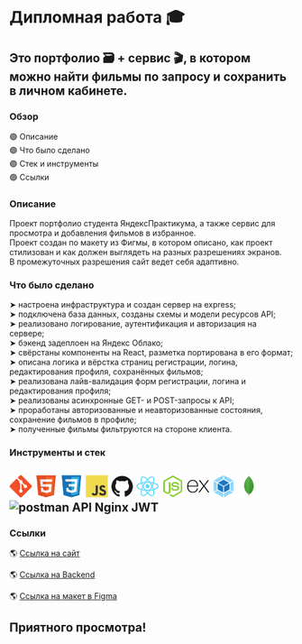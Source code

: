 # Дипломная работа 🎓  
## Это портфолио 🗃️ + сервис 🎬, в котором можно найти фильмы по запросу и сохранить в личном кабинете.  

### Обзор  
🟣 Описание  
🟣 Что было сделано  
🟣 Стек и инструменты  
🟣 Ссылки  

### Описание  
Проект портфолио студента ЯндексПрактикума, а также сервис для просмотра и добавления фильмов в избранное.  
Проект создан по макету из Фигмы, в котором описано, как проект стилизован и как должен выглядеть на разных разрешениях экранов.  
В промежуточных разрешения сайт ведет себя адаптивно.  

### Что было сделано  
➤ настроена инфраструктура и создан сервер на express;  
➤ подключена база данных, созданы схемы и модели ресурсов API;  
➤ реализовано логирование, аутентификация и авторизация на сервере;  
➤ бэкенд задеплоен на Яндекс Облако;  
➤ свёрстаны компоненты на React, разметка портирована в его формат;  
➤ описана логика и вёрстка страниц регистрации, логина, редактирования профиля, сохранённых фильмов;  
➤ реализована лайв-валидация форм регистрации, логина и редактирования профиля;  
➤ реализованы асинхронные GET- и POST-запросы к API;  
➤ проработаны авторизованные и неавторизованные состояния, сохранение фильмов в профиле;  
➤ полученные фильмы фильтруются на стороне клиента.  

### Инструменты и стек  

## <img src="https://github.com/devicons/devicon/blob/master/icons/git/git-original.svg" title="git" alt="git" width="40" height="40"/> <img src="https://github.com/devicons/devicon/blob/master/icons/html5/html5-original.svg" title="html5" alt="html5" width="40" height="40"/> <img src="https://github.com/devicons/devicon/blob/master/icons/css3/css3-original.svg" title="css3" alt="css" width="40" height="40"/> <img src="https://github.com/devicons/devicon/blob/master/icons/javascript/javascript-original.svg" title="javascript" alt="javascript" width="40" height="40"/> <img src="https://github.com/devicons/devicon/blob/master/icons/github/github-original.svg" title="github" alt="github" width="40" height="40"/> <img src="https://github.com/devicons/devicon/blob/master/icons/react/react-original.svg" title="react" alt="react" width="40" height="40"/> <img src="https://github.com/devicons/devicon/blob/master/icons/nodejs/nodejs-original.svg" title="nodejs" alt="nodejs" width="40" height="40"/> <img src="https://github.com/devicons/devicon/blob/master/icons/express/express-original.svg" title="express" alt="express" width="40" height="40"/> <img src="https://github.com/devicons/devicon/blob/master/icons/webpack/webpack-original.svg" title="webpack" alt="webpack" width="40" height="40"/> <img src="https://github.com/devicons/devicon/blob/master/icons/mongodb/mongodb-original.svg" title="mongodb" alt="mongodb" width="40" height="40"/> <img src="https://cdn.icon-icons.com/icons2/3053/PNG/512/postman_macos_bigsur_icon_189815.png" title="postman" alt="postman" width="40" height="40"/> API Nginx JWT  

### Ссылки  
🌎 [Ссылка на сайт](https://diploma.mokhov.nomoredomains.rocks)  

🌎 [Ссылка на Backend](https://github.com/Alexandr-Mokhov/movies-explorer-api)  

🌎 [Ссылка на макет в Figma](https://disk.yandex.ru/d/BFSuppEDJl4NqA)  

## Приятного просмотра!  
